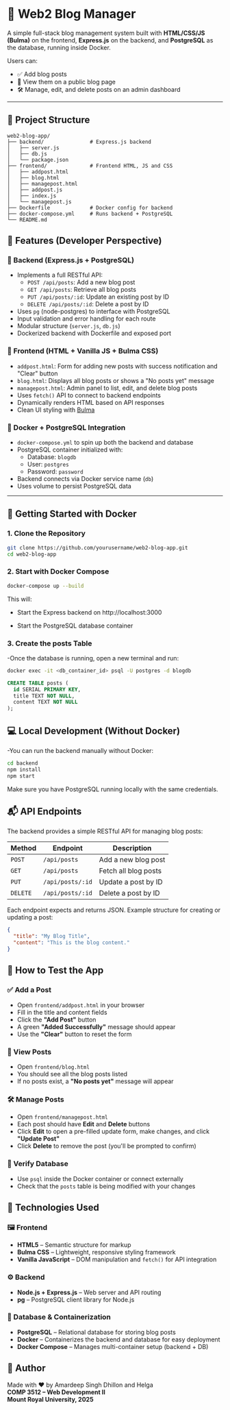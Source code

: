 # 📝 Web2 Blog Manager

A simple full-stack blog management system built with **HTML/CSS/JS (Bulma)** on the frontend, **Express.js** on the backend, and **PostgreSQL** as the database, running inside Docker.

Users can:
- ✅ Add blog posts
- 📄 View them on a public blog page
- 🛠️ Manage, edit, and delete posts on an admin dashboard

---

## 📁 Project Structure

```plaintext
web2-blog-app/
├── backend/               # Express.js backend
│   ├── server.js
│   ├── db.js
│   └── package.json
├── frontend/              # Frontend HTML, JS and CSS
│   ├── addpost.html
│   ├── blog.html
│   ├── managepost.html
│   ├── addpost.js
│   ├── index.js
│   └── managepost.js
├── Dockerfile             # Docker config for backend
├── docker-compose.yml     # Runs backend + PostgreSQL
└── README.md
```
## 🚀 Features (Developer Perspective)

### 🔧 Backend (Express.js + PostgreSQL)

- Implements a full RESTful API:
  - `POST /api/posts`: Add a new blog post
  - `GET /api/posts`: Retrieve all blog posts
  - `PUT /api/posts/:id`: Update an existing post by ID
  - `DELETE /api/posts/:id`: Delete a post by ID
- Uses `pg` (node-postgres) to interface with PostgreSQL
- Input validation and error handling for each route
- Modular structure (`server.js`, `db.js`)
- Dockerized backend with Dockerfile and exposed port

### 🎨 Frontend (HTML + Vanilla JS + Bulma CSS)

- `addpost.html`: Form for adding new posts with success notification and "Clear" button
- `blog.html`: Displays all blog posts or shows a "No posts yet" message
- `managepost.html`: Admin panel to list, edit, and delete blog posts
- Uses `fetch()` API to connect to backend endpoints
- Dynamically renders HTML based on API responses
- Clean UI styling with [Bulma](https://bulma.io/)

### 🐳 Docker + PostgreSQL Integration

- `docker-compose.yml` to spin up both the backend and database
- PostgreSQL container initialized with:
  - Database: `blogdb`
  - User: `postgres`
  - Password: `password`
- Backend connects via Docker service name (`db`)
- Uses volume to persist PostgreSQL data

---

## 🐳 Getting Started with Docker

### 1. Clone the Repository

```bash
git clone https://github.com/yourusername/web2-blog-app.git
cd web2-blog-app
```
### 2. Start with Docker Compose
```bash
docker-compose up --build
```
This will:

   - Start the Express backend on http://localhost:3000

   - Start the PostgreSQL database container
### 3. Create the posts Table
-Once the database is running, open a new terminal and run:
```bash
docker exec -it <db_container_id> psql -U postgres -d blogdb
```
```sql
CREATE TABLE posts (
  id SERIAL PRIMARY KEY,
  title TEXT NOT NULL,
  content TEXT NOT NULL
);
```
## 💻 Local Development (Without Docker)

-You can run the backend manually without Docker:
```bash
cd backend
npm install
npm start
```
Make sure you have PostgreSQL running locally with the same credentials.

## 📬 API Endpoints

The backend provides a simple RESTful API for managing blog posts:

| Method   | Endpoint           | Description               |
|----------|--------------------|---------------------------|
| `POST`   | `/api/posts`       | Add a new blog post       |
| `GET`    | `/api/posts`       | Fetch all blog posts      |
| `PUT`    | `/api/posts/:id`   | Update a post by ID       |
| `DELETE` | `/api/posts/:id`   | Delete a post by ID       |

Each endpoint expects and returns JSON. Example structure for creating or updating a post:

```json
{
  "title": "My Blog Title",
  "content": "This is the blog content."
}
```
## 🧪 How to Test the App

### ✅ Add a Post
- Open `frontend/addpost.html` in your browser
- Fill in the title and content fields
- Click the **"Add Post"** button
- A green **"Added Successfully"** message should appear
- Use the **"Clear"** button to reset the form

### 📄 View Posts
- Open `frontend/blog.html`
- You should see all the blog posts listed
- If no posts exist, a **"No posts yet"** message will appear

### 🛠️ Manage Posts
- Open `frontend/managepost.html`
- Each post should have **Edit** and **Delete** buttons
- Click **Edit** to open a pre-filled update form, make changes, and click **"Update Post"**
- Click **Delete** to remove the post (you'll be prompted to confirm)

### 🧾 Verify Database
- Use `psql` inside the Docker container or connect externally
- Check that the `posts` table is being modified with your changes
  
## 📌 Technologies Used

### 🖼️ Frontend
- **HTML5** – Semantic structure for markup
- **Bulma CSS** – Lightweight, responsive styling framework
- **Vanilla JavaScript** – DOM manipulation and `fetch()` for API integration

### ⚙️ Backend
- **Node.js + Express.js** – Web server and API routing
- **pg** – PostgreSQL client library for Node.js

### 🐘 Database & Containerization
- **PostgreSQL** – Relational database for storing blog posts
- **Docker** – Containerizes the backend and database for easy deployment
- **Docker Compose** – Manages multi-container setup (backend + DB)

## 🧠 Author

Made with ❤️ by Amardeep Singh Dhillon and Helga  
**COMP 3512 – Web Development II**  
**Mount Royal University, 2025**

